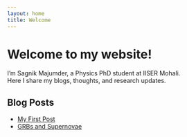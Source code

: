 ```yaml
---
layout: home
title: Welcome
---
```


# Welcome to my website!

I’m Sagnik Majumder, a Physics PhD student at IISER Mohali.  
Here I share my blogs, thoughts, and research updates.

## Blog Posts

- [My First Post](blog1.md)
- [GRBs and Supernovae](grb-supernova.md)
